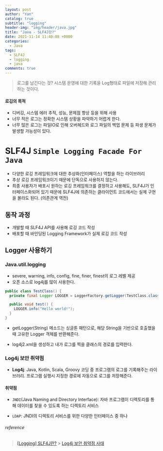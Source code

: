 ```yaml
---
layout: post
author: "Yan"
catalog: true
subtitle: "logging"
header-img: "img/header/java.jpg"
title: "Java - SLF4J란?"
date: 2021-11-14 11:40:08 +0000
categories:
  - Java
tags:
  - SLF4J
  - logging
  - java
comments: true
---
```


> 로그를 남긴다는 것?
> 시스템 운영에 대한 기록을 Log형태로 파일에 저장해 관리하는 것이다.

#### 로깅의 목적

- 디버깅, 시스템 에러 추적, 성능, 문제점 향상 등을 위해 사용
- 너무 적은 로그는 정확한 시스템 상황을 파악하기 어렵게 한다.
- 너무 많은 로그는 파일IO로 인해 오버헤드와 로그 파일의 백업 문제 등 파생 문제가 발생할 가능성이 있다.

# SLF4J `Simple Logging Facade For Java`

- 다양한 로깅 프레임워크에 대한 추상화(인터페이스) 역할을 하는 라이브러리
- 추상 로깅 프레임워크이기 때문에 단독으로 사용하지 않는다.
- 최종 사용자가 배포시 원하는 로깅 프레임워크를 결정하고 사용해도, SLF4J가 인터페이스화되어 있기 때문에 SLF4J에 의존하는 클라이언트 코드에서는 실제 구현을 몰라도 된다. (의존관계 역전)

## 동작 과정

- 개발할 때 SLF4J API를 사용해 로깅 코드 작성
- 배포할 때 바인딩된 Logging Framework가 실제 로깅 코드 작성

## Logger 사용하기

### Java.util.logging

- severe, warning, info, config, fine, finer, finest의 로그 레벨 제공
- 오픈 소스로 log4j를 많이 사용한다.

```java
public class TestClass() {
  private final Logger LOGGER = LoggerFactory.getLogger(TestClass.class.getName());

  public void test() {
    LOGGER.info("Hello world!");
  }
}
```

- getLogger(String) 메소드는 싱글톤 패턴으로, 해당 String을 기반으로 호출했을 때 고유한 Logger 객체를 반환해준다.

- log4j2.xml을 생성하고 내가 로그를 찍을 클래스의 경로를 입력한다.

### Log4j 보안 취약점

- **Log4j**: Java, Kotlin, Scala, Groovy 코딩 중 프로그램의 로그를 기록해주는 라이브러리. 프로그램 실행시 지정한 경로에 자동으로 로그를 저장해준다.

#### 취약점

- `JNDI`(Java Naming and Directory Interface): 자바 프로그램이 디렉토리를 통해 데이터를 찾을 수 있도록 하는 디렉토리 서비스

- `LDAP`: JNDI의 디렉토리 서비스를 위한 다양한 인터페이스 중 하나

###### reference

> [[Logging] SLF4J란?](https://livenow14.tistory.com/63) > [Log4j 보안 취약점 사태](https://namu.wiki/w/Log4j%20%EB%B3%B4%EC%95%88%20%EC%B7%A8%EC%95%BD%EC%A0%90%20%EC%82%AC%ED%83%9C)
